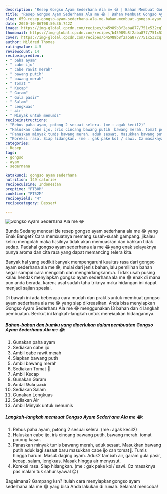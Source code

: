 ```yaml
---
description: "Resep Gongso Ayam Sederhana Ala me 😂 | Bahan Membuat Gongso Ayam Sederhana Ala me 😂 Yang Enak dan Simpel"
title: "Resep Gongso Ayam Sederhana Ala me 😂 | Bahan Membuat Gongso Ayam Sederhana Ala me 😂 Yang Enak dan Simpel"
slug: 659-resep-gongso-ayam-sederhana-ala-me-bahan-membuat-gongso-ayam-sederhana-ala-me-yang-enak-dan-simpel
date: 2020-10-06T08:50:36.742Z
image: https://img-global.cpcdn.com/recipes/b45989b8f2aba877/751x532cq70/gongso-ayam-sederhana-ala-me-😂-foto-resep-utama.jpg
thumbnail: https://img-global.cpcdn.com/recipes/b45989b8f2aba877/751x532cq70/gongso-ayam-sederhana-ala-me-😂-foto-resep-utama.jpg
cover: https://img-global.cpcdn.com/recipes/b45989b8f2aba877/751x532cq70/gongso-ayam-sederhana-ala-me-😂-foto-resep-utama.jpg
author: Mildred Thomas
ratingvalue: 4.5
reviewcount: 14
recipeingredient:
- " paha ayam"
- " cabe ijo"
- " cabe rawit merah"
- " bawang putih"
- " bawang merah"
- " Tomat "
- " Kecap"
- " Garam"
- " Gula pasir"
- " Salam"
- " Lengkuas"
- " Air"
- " Minyak untuk menumis"
recipeinstructions:
- "Rebus paha ayam, potong 2 sesuai selera. (me : agak kecil2)"
- "Haluskan cabe ijo, iris cincang bawang putih, bawang merah. tomat potong kasar."
- "Panaskan minyak tumis bawang merah, aduk sesaat. Masukkan bawang putih aduk lagi sesaat baru masukkan cabe ijo dan tomat🍅. Tumis hingga harum. Masuk daging ayam. Aduk2 tambah air, garam gula pasir, kecap, salam, lengkuas. Masak hingga air menyusut."
- "Koreksi rasa. Siap hidangkan. (me : gak pake kol / sawi. Cz masaknya pas malam tuk sahur syawal 😊)"
categories:
- Resep
tags:
- gongso
- ayam
- sederhana

katakunci: gongso ayam sederhana 
nutrition: 149 calories
recipecuisine: Indonesian
preptime: "PT30M"
cooktime: "PT52M"
recipeyield: "4"
recipecategory: Dessert

---
```



![Gongso Ayam Sederhana Ala me 😂](https://img-global.cpcdn.com/recipes/b45989b8f2aba877/751x532cq70/gongso-ayam-sederhana-ala-me-😂-foto-resep-utama.jpg)

Bunda Sedang mencari ide resep gongso ayam sederhana ala me 😂 yang Enak Banget? Cara membuatnya memang susah-susah gampang. jikalau keliru mengolah maka hasilnya tidak akan memuaskan dan bahkan tidak sedap. Padahal gongso ayam sederhana ala me 😂 yang enak selayaknya punya aroma dan cita rasa yang dapat memancing selera kita.



Banyak hal yang sedikit banyak mempengaruhi kualitas rasa dari gongso ayam sederhana ala me 😂, mulai dari jenis bahan, lalu pemilihan bahan segar sampai cara mengolah dan menghidangkannya. Tidak usah pusing kalau hendak menyiapkan gongso ayam sederhana ala me 😂 enak di mana pun anda berada, karena asal sudah tahu triknya maka hidangan ini dapat menjadi sajian spesial.


Di bawah ini ada beberapa cara mudah dan praktis untuk membuat gongso ayam sederhana ala me 😂 yang siap dikreasikan. Anda bisa menyiapkan Gongso Ayam Sederhana Ala me 😂 menggunakan 13 bahan dan 4 langkah pembuatan. Berikut ini langkah-langkah untuk menyiapkan hidangannya.

<!--inarticleads1-->

##### Bahan-bahan dan bumbu yang diperlukan dalam pembuatan Gongso Ayam Sederhana Ala me 😂:

1. Gunakan  paha ayam
1. Sediakan  cabe ijo
1. Ambil  cabe rawit merah
1. Siapkan  bawang putih
1. Ambil  bawang merah
1. Sediakan  Tomat 🍅
1. Ambil  Kecap
1. Gunakan  Garam
1. Ambil  Gula pasir
1. Sediakan  Salam
1. Gunakan  Lengkuas
1. Sediakan  Air
1. Ambil  Minyak untuk menumis




<!--inarticleads2-->

##### Langkah-langkah membuat Gongso Ayam Sederhana Ala me 😂:

1. Rebus paha ayam, potong 2 sesuai selera. (me : agak kecil2)
1. Haluskan cabe ijo, iris cincang bawang putih, bawang merah. tomat potong kasar.
1. Panaskan minyak tumis bawang merah, aduk sesaat. Masukkan bawang putih aduk lagi sesaat baru masukkan cabe ijo dan tomat🍅. Tumis hingga harum. Masuk daging ayam. Aduk2 tambah air, garam gula pasir, kecap, salam, lengkuas. Masak hingga air menyusut.
1. Koreksi rasa. Siap hidangkan. (me : gak pake kol / sawi. Cz masaknya pas malam tuk sahur syawal 😊)




Bagaimana? Gampang kan? Itulah cara menyiapkan gongso ayam sederhana ala me 😂 yang bisa Anda lakukan di rumah. Selamat mencoba!
